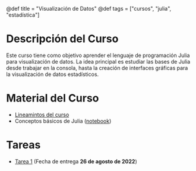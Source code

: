 @def title = "Visualización de Datos"
@def tags = ["cursos", "julia", "estadística"]


# Descripción del Curso

Este curso tiene como objetivo aprender el lenguaje de programación Julia para visualización de datos. La idea principal es estudiar las bases de Julia desde trabajar en la consola, hasta la creación de interfaces gráficas para la visualización de datos estadísticos.

# Material del Curso

- [Lineamintos del curso](/lineamientos.pdf)
- Conceptos básicos de Julia ([notebook](/intro-a-julia))

# Tareas

- [Tarea 1](/Tarea_01.pdf) (Fecha de entrega **26 de agosto de 2022**)
